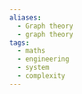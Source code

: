 ```yaml
---
aliases:
  - Graph theory
  - graph theory
tags:
  - maths
  - engineering
  - system
  - complexity
---
```

